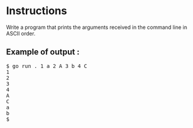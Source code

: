 # Instructions

Write a program that prints the arguments received in the command line in ASCII order.

## Example of output :

<pre>
$ go run . 1 a 2 A 3 b 4 C
1
2
3
4
A
C
a
b
$
</pre>
